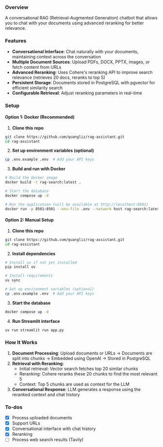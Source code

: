 ### Overview
A conversational RAG (Retrieval-Augmented Generation) chatbot that allows you to chat with your documents using advanced reranking for better relevance.

### Features
- **Conversational Interface**: Chat naturally with your documents, maintaining context across the conversation
- **Multiple Document Sources**: Upload PDFs, DOCX, PPTX, images, or fetch content from URLs
- **Advanced Reranking**: Uses Cohere's reranking API to improve search relevance (retrieves 20 docs, reranks to top 5)
- **Persistent Storage**: Documents stored in PostgreSQL with pgvector for efficient similarity search
- **Configurable Retrieval**: Adjust reranking parameters in real-time

### Setup

#### Option 1: Docker (Recommended)

1. **Clone this repo**
```bash
git clone https://github.com/quangliz/rag-assistant.git
cd rag-assistant
```

2. **Set up environment variables (optional)**
```bash
cp .env.example .env  # Add your API keys
```

3. **Build and run with Docker**
```bash
# Build the Docker image
docker build -t rag-search:latest .

# Start the database
docker compose up -d

# Run the application (will be available at http://localhost:8501)
docker run -p 8501:8501 --env-file .env --network host rag-search:latest
```

#### Option 2: Manual Setup

1. **Clone this repo**
```bash
git clone https://github.com/quangliz/rag-assistant.git
cd rag-assistant
```

2. **Install dependencies**
```bash
# Install uv if not yet installed
pip install uv

# Install requirements
uv sync

# Set up environment variables (optional)
cp .env.example .env  # Add your API keys
```

3. **Start the database**
```bash
docker compose up -d
```

4. **Run Streamlit interface**
```bash
uv run streamlit run app.py
```

### How It Works

1. **Document Processing**: Upload documents or URLs → Documents are split into chunks → Embedded using OpenAI → Stored in PostgreSQL
2. **Retrieval with Reranking**:
   - Initial retrieval: Vector search fetches top 20 similar chunks
   - Reranking: Cohere reranks these 20 chunks to find the most relevant 5
   - Context: Top 5 chunks are used as context for the LLM
3. **Conversational Response**: LLM generates a response using the reranked context and chat history

### To-dos
- [x] Process uploaded documents
- [x] Support URLs
- [x] Conversational interface with chat history
- [x] Reranking
- [ ] Process web search results (Tavily)